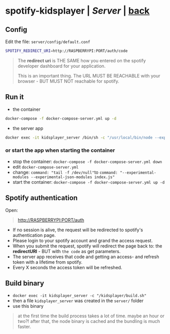 # spotify-kidsplayer | *Server* | [back](https://github.com/seekwhencer/spotify-kidsplayer/blob/master/README.md)

## Config

Edit the file: `server/config/default.conf`

```bash
SPOTIFY_REDIRECT_URI=http://RASPBERRYPI:PORT/auth/code
```

> The **redirect uri** is THE SAME how you entered on the spotify developer dashboard for your application.  
>   
> This is an important thing. The URL MUST BE REACHABLE with your browser - BUT MUST NOT reachable for spotify.

## Run it
- the container
```bash
docker-compose -f docker-compose-server.yml up -d
```

- the server app
```bash
docker exec -it kidsplayer_server /bin/sh -c "/usr/local/bin/node --experimental-modules --experimental-json-modules index.js"
```

### or start the app when starting the container
- stop the container: `docker-compose -f docker-compose-server.yml down`
- edit `docker-compose-server.yml`
- change: `command: "tail -f /dev/null"`to `command: "--experimental-modules --experimental-json-modules index.js"`
- start the container: `docker-compose -f docker-compose-server.yml up -d`

## Spotify authentication

Open:

> [http://RASPBERRYPI:PORT/auth](http://RASPBERRYPI:PORT/auth)

- If no session is alive, the request will be redirected to spotify's authentication page.
- Please login to your spotify account and grand the access request.
- When you submit the request, spotify will redirect the page back to: the **redirectURI** - BUT with `the code` as get parameters.
- The server app receives that code and getting an access- and refresh token with a lifetime from spotify.
- Every X seconds the access token will be refreshed.



## Build binary
- `docker exec -it kidsplayer_server -c "/kidsplayer/build.sh"`
- then a file `kidsplayer_server` was created in the `server/` folder
- use this binary

> at the first time the build process takes a lot of time. maybe an hour or two?!
> after that, the node binary is cached and the bundling is much faster.
